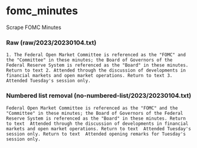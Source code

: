 # fomc_minutes
Scrape FOMC Minutes

### Raw (raw/2023/20230104.txt)
```
1. The Federal Open Market Committee is referenced as the "FOMC" and the "Committee" in these minutes; the Board of Governors of the Federal Reserve System is referenced as the "Board" in these minutes. Return to text 2. Attended through the discussion of developments in financial markets and open market operations. Return to text 3. Attended Tuesday's session only.
```

### Numbered list removal (no-numbered-list/2023/20230104.txt)
```
Federal Open Market Committee is referenced as the "FOMC" and the "Committee" in these minutes; the Board of Governors of the Federal Reserve System is referenced as the "Board" in these minutes. Return to text  Attended through the discussion of developments in financial markets and open market operations. Return to text  Attended Tuesday's session only. Return to text  Attended opening remarks for Tuesday's session only. 

```
